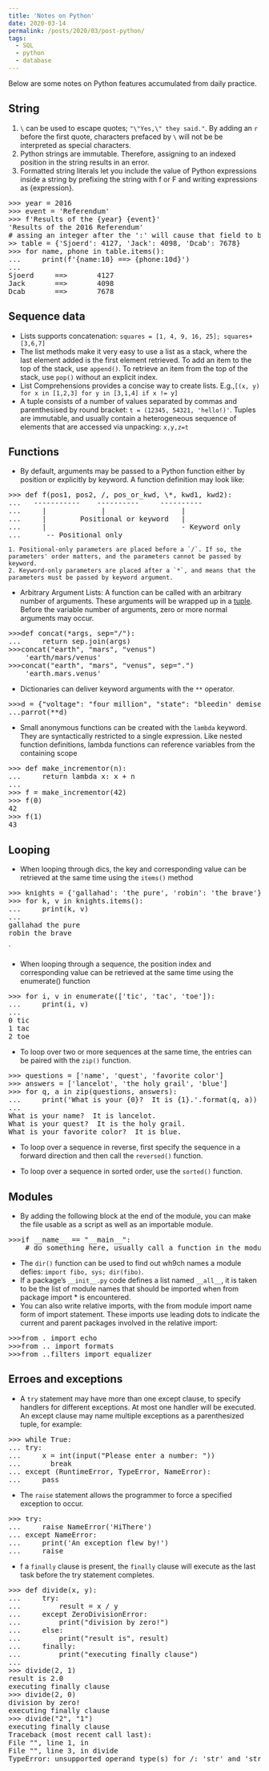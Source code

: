 ```yaml
---
title: 'Notes on Python'
date: 2020-03-14
permalink: /posts/2020/03/post-python/
tags:
  - SQL
  - python
  - database
---
```

Below are some notes on Python features accumulated from daily practice.

## String

   1. `\` can be used to escape quotes; `"\"Yes,\" they said."`. By adding an `r` before the first quote, characters prefaced by `\` will not be be interpreted as special characters.
   2. Python strings are immutable. Therefore, assigning to an indexed position in the string results in an error.
   3. Formatted string literals let you include the value of Python expressions inside a string by prefixing the string with f or F and writing expressions as {expression}.
<pre>
>>> year = 2016
>>> event = 'Referendum'
>>> f'Results of the {year} {event}'
'Results of the 2016 Referendum'
# assing an integer after the ':' will cause that field to be a minimum number of characters wide. 
>> table = {'Sjoerd': 4127, 'Jack': 4098, 'Dcab': 7678}
>>> for name, phone in table.items():
...     print(f'{name:10} ==> {phone:10d}')
...
Sjoerd     ==>       4127
Jack       ==>       4098
Dcab       ==>       7678
</pre>


## Sequence data
   - Lists supports concatenation: `squares = [1, 4, 9, 16, 25]; squares+[3,6,7]`
   - The list methods make it very easy to use a list as a stack, where the last element added is the first element retrieved. To add an item to the top of the stack, use `append()`. To retrieve an item from the top of the stack, use `pop()` without an explicit index. 
   - List Comprehensions provides a concise way to create lists. E.g.,`[(x, y) for x in [1,2,3] for y in [3,1,4] if x != y]`
   - A tuple consists of a number of values separated by commas and parenthesised by round bracket: `t = (12345, 54321, 'hello!)'`. Tuples are immutable, and usually contain a heterogeneous sequence of elements that are accessed via unpacking: `x,y,z=t`


## Functions 

- By default, arguments may be passed to a Python function either by position or explicitly by keyword. A function definition may look like:
<pre>
>>>	def f(pos1, pos2, /, pos_or_kwd, \*, kwd1, kwd2):
...	  -----------    ----------     ----------
...	    |             |                  |
...	    |        Positional or keyword   |
...	    |                                - Keyword only
...	     -- Positional only
</pre>
	1. Positional-only parameters are placed before a `/`. If so, the parameters' order matters, and the parameters cannot be passed by keyword.
	2. Keyword-only parameters are placed after a `*`, and means that the parameters must be passed by keyword argument.
-  Arbitrary Argument Lists: A function can be called with an arbitrary number of arguments. These arguments will be wrapped up in a [tuple](https://docs.python.org/3/tutorial/datastructures.html#tut-tuples). Before the variable number of arguments, zero or more normal arguments may occur.

<pre>
>>>def concat(*args, sep="/"):
...		return sep.join(args)
>>>concat("earth", "mars", "venus")
	'earth/mars/venus'
>>>concat("earth", "mars", "venus", sep=".")
	'earth.mars.venus'
</pre>

- Dictionaries can deliver keyword arguments with the `**` operator.
<pre>
>>>d = {"voltage": "four million", "state": "bleedin' demised", "action": "VOOM"}
...parrot(**d)
</pre>

- Small anonymous functions can be created with the `lambda` keyword. They are syntactically restricted to a single expression. Like nested function definitions, lambda functions can reference variables from the containing scope
<pre>
>>> def make_incrementor(n):
...     return lambda x: x + n
...
>>> f = make_incrementor(42)
>>> f(0)
42
>>> f(1)
43
</pre>

## Looping

- When looping through dics, the key and corresponding value can be retrieved at the same time using the `items()` method
<pre>
>>> knights = {'gallahad': 'the pure', 'robin': 'the brave'}
>>> for k, v in knights.items():
...     print(k, v)
...
gallahad the pure
robin the brave
</pre>`

- When looping through a sequence, the position index and corresponding value can be retrieved at the same time using the enumerate() function
<pre>
>>> for i, v in enumerate(['tic', 'tac', 'toe']):
...     print(i, v)
...
0 tic
1 tac
2 toe
</pre>

- To loop over two or more sequences at the same time, the entries can be paired with the `zip()` function.
<pre>
>>> questions = ['name', 'quest', 'favorite color']
>>> answers = ['lancelot', 'the holy grail', 'blue']
>>> for q, a in zip(questions, answers):
...     print('What is your {0}?  It is {1}.'.format(q, a))
...
What is your name?  It is lancelot.
What is your quest?  It is the holy grail.
What is your favorite color?  It is blue.
</pre>

- To loop over a sequence in reverse, first specify the sequence in a forward direction and then call the `reversed()` function.

- To loop over a sequence in sorted order, use the `sorted()` function.

## Modules

- By adding the following block at the end of the module, you can make the file usable as a script as well as an importable module.
<pre>
>>>if __name__ == "__main__":
	# do something here, usually call a function in the module
</pre>
- The `dir()` function can be used to find out wh9ch names a module defies: `import fibo, sys; dir(fibo)`. 
- If a package’s `__init__.py` code defines a list named `__all__`, it is taken to be the list of module names that should be imported when from package import * is encountered.
- You can also write relative imports, with the from module import name form of import statement. These imports use leading dots to indicate the current and parent packages involved in the relative import:
<pre>
>>>from . import echo
>>>from .. import formats
>>>from ..filters import equalizer
</pre>

## Erroes and exceptions

- A `try` statement may have more than one except clause, to specify handlers for different exceptions. At most one handler will be executed. An except clause may name multiple exceptions as a parenthesized tuple, for example:
<pre>
>>> while True:
...	try:
...		x = int(input("Please enter a number: "))
...       break
...	except (RuntimeError, TypeError, NameError):
...		pass
</pre>

- The `raise` statement allows the programmer to force a specified exception to occur.
<pre>
>>> try:
...     raise NameError('HiThere')
... except NameError:
...     print('An exception flew by!')
...     raise
</pre>

- f a `finally` clause is present, the `finally` clause will execute as the last task before the try statement completes. 
<pre>
>>> def divide(x, y):
...     try:
...         result = x / y
...     except ZeroDivisionError:
...         print("division by zero!")
...     else:
...         print("result is", result)
...     finally:
...         print("executing finally clause")
...
>>> divide(2, 1)
result is 2.0
executing finally clause
>>> divide(2, 0)
division by zero!
executing finally clause
>>> divide("2", "1")
executing finally clause
Traceback (most recent call last):
File "<stdin>", line 1, in <module>
File "<stdin>", line 3, in divide
TypeError: unsupported operand type(s) for /: 'str' and 'str'
</pre>